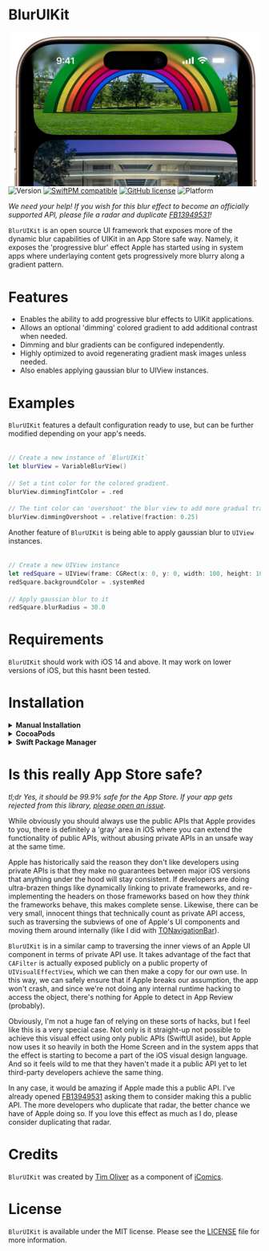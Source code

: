 # BlurUIKit

<img src="https://raw.githubusercontent.com/TimOliver/BlurUIKit/main/screenshot.webp" width="500" align="right" alt="BlurUIKit" />

![Version](https://img.shields.io/cocoapods/v/BlurUIKit.svg?style=flat)
[![SwiftPM compatible](https://img.shields.io/badge/SwiftPM-compatible-4BC51D.svg?style=flat)](https://swift.org/package-manager/)
[![GitHub license](https://img.shields.io/badge/license-MIT-blue.svg)](https://raw.githubusercontent.com/TimOliver/BlurUIKit/main/LICENSE)
![Platform](https://img.shields.io/cocoapods/p/BlurUIKit.svg?style=flat)

_We need your help! If you wish for this blur effect to become an officially supported API, please file a radar and duplicate [FB13949531](https://openradar.appspot.com/FB13949531)!_

`BlurUIKit` is an open source UI framework that exposes more of the dynamic blur capabilities of UIKit in an App Store safe way. Namely, it exposes the 'progressive blur' effect Apple has started using in system apps where underlaying content gets progressively more blurry along a gradient pattern.

# Features

* Enables the ability to add progressive blur effects to UIKit applications.
* Allows an optional 'dimming' colored gradient to add additional contrast when needed.
* Dimming and blur gradients can be configured independently.
* Highly optimized to avoid regenerating gradient mask images unless needed.
* Also enables applying gaussian blur to UIView instances.

# Examples

`BlurUIKit` features a default configuration ready to use, but can be further modified depending on your app's needs.

```swift

// Create a new instance of `BlurUIKit`
let blurView = VariableBlurView()

// Set a tint color for the colored gradient.
blurView.dimmingTintColor = .red

// The tint color can 'overshoot' the blur view to add more gradual transition
blurView.dimmingOvershoot = .relative(fraction: 0.25)

```

Another feature of `BlurUIKit` is being able to apply gaussian blur to `UIView` instances.

```swift

// Create a new UIView instance
let redSquare = UIView(frame: CGRect(x: 0, y: 0, width: 100, height: 100))
redSquare.backgroundColor = .systemRed

// Apply gaussian blur to it
redSquare.blurRadius = 30.0

```

# Requirements

`BlurUIKit` should work with iOS 14 and above. It may work on lower versions of iOS, but this hasnt been tested.

# Installation

<details>
  <summary><strong>Manual Installation</strong></summary>

Copy the contents of the `BlurUIKit` folder to your app's project folder.
</details>

<details>
  <summary><strong>CocoaPods</strong></summary>

```
pod 'BlurUIKit'
```
</details>

<details>
  <summary><strong>Swift Package Manager</strong></summary>

Add the following to your `Package.swift`:
``` swift
dependencies: [
  // ...
  .package(url: "https://github.com/TimOliver/BlurUIKit.git"),
],
```
</details>

# Is this really App Store safe?

_tl;dr Yes, it should be 99.9% safe for the App Store. If your app gets rejected from this library, [please open an issue](https://github.com/TimOliver/BlurUIKit/issues/new)._

While obviously you should always use the public APIs that Apple provides to you, there is definitely a 'gray' area in iOS where you can extend the functionality of public APIs, without abusing private APIs in an unsafe way at the same time.

Apple has historically said the reason they don't like developers using private APIs is that they make no guarantees between major iOS versions that anything under the hood will stay consistent. If developers are doing ultra-brazen things like dynamically linking to private frameworks, and re-implementing the headers on those frameworks based on how they _think_ the frameworks behave, this makes complete sense. Likewise, there can be very small, innocent things that technically count as private API access, such as traversing the subviews of one of Apple's UI components and moving them around internally (like I did with [TONavigationBar](https://github.com/TimOliver/TONavigationBar)).

`BlurUIKit` is in a similar camp to traversing the inner views of an Apple UI component in terms of private API use. It takes advantage of the fact that `CAFilter` is actually exposed publicly on a public property of `UIVisualEffectView`, which we can then make a copy for our own use. In this way, we can safely ensure that if Apple breaks our assumption, the app won't crash, and since we're not doing any internal runtime hacking to access the object, there's nothing for Apple to detect in App Review (probably).

Obviously, I'm not a huge fan of relying on these sorts of hacks, but I feel like this is a very special case. Not only is it straight-up not possible to achieve this visual effect using only public APIs (SwiftUI aside), but Apple now uses it so heavily in both the Home Screen and in the system apps that the effect is starting to become a part of the iOS visual design language. And so it feels wild to me that they haven't made it a public API yet to let third-party developers achieve the same thing.

In any case, it would be amazing if Apple made this a public API. I've already opened [FB13949531](https://openradar.appspot.com/FB13949531) asking them to consider making this a public API. The more developers who duplicate that radar, the better chance we have of Apple doing so. If you love this effect as much as I do, please consider duplicating that radar.

# Credits

`BlurUIKit` was created by [Tim Oliver](http://threads.net/@timoliver) as a component of [iComics](http://icomics.co).

# License

`BlurUIKit` is available under the MIT license. Please see the [LICENSE](LICENSE) file for more information.
